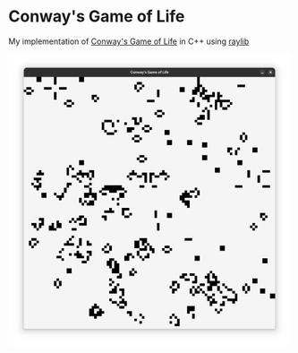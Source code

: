 # Conway's Game of Life
My implementation of [Conway's Game of Life](https://en.wikipedia.org/wiki/Conway%27s_Game_of_Life) in C++ using [raylib](https://www.raylib.com/)

![preview](./preview.png)

